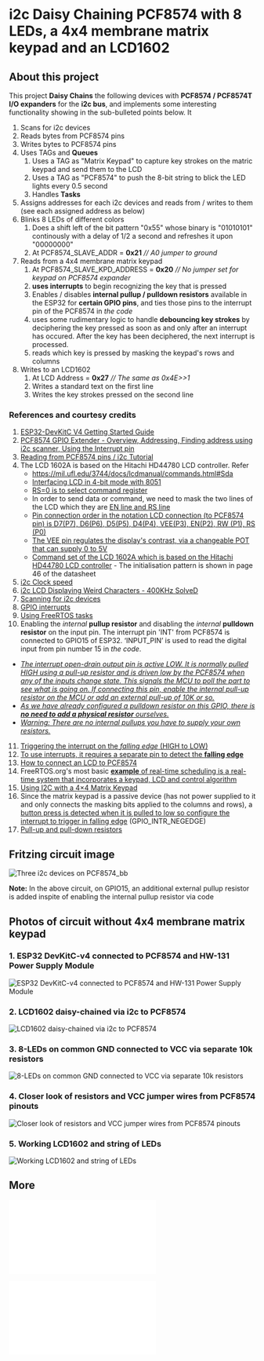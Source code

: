 # i2c Daisy Chaining PCF8574 with 8 LEDs, a 4x4 membrane matrix keypad and an LCD1602 

## About this project

This project __Daisy Chains__ the following devices with __PCF8574 / PCF8574T I/O expanders__ for the __i2c bus__, and implements some interesting functionality showing in the sub-bulleted points below. It 

1. Scans for i2c devices
2. Reads bytes from PCF8574 pins
3. Writes bytes to PCF8574 pins
4. Uses TAGs and __Queues__
	1. Uses a TAG as "Matrix Keypad" to capture key strokes on the matric keypad and send them to the LCD
 	2. Uses a TAG as "PCF8574" to push the 8-bit string to blick the LED lights every 0.5 second
  	3. Handles __Tasks__
5. Assigns addresses for each i2c devices and reads from / writes to them (see each assigned address as below)
6. Blinks 8 LEDs of different colors
	1. Does a shift left of the bit pattern "0x55" whose binary is "01010101" continously with a delay of 1/2 a second and refreshes it upon "00000000"
 	2. At PCF8574_SLAVE_ADDR = __0x21__ _// A0 jumper to ground_
7. Reads from a 4x4 membrane matrix keypad
	1. At PCF8574_SLAVE_KPD_ADDRESS = __0x20__ _// No jumper set for keypad on PCF8574 expander_
 	2. __uses interrupts__ to begin recognizing the key that is pressed
  	3. Enables / disables __internal pullup / pulldown resistors__ available in the ESP32 for __certain GPIO pins__, and ties those pins to the interrupt pin of the PCF8574 in _the code_
 	4. uses some rudimentary logic to handle __debouncing key strokes__ by deciphering the key pressed as soon as and only after an interrupt has occured. After the key has been deciphered, the next interrupt is processed.
  	5. reads which key is pressed by masking the keypad's rows and columns 
8. Writes to an LCD1602
	1. At LCD Address = __0x27__ _// The same as 0x4E>>1_
	2. Writes a standard text on the first line
 	3. Writes the key strokes pressed on the second line
 
### References and courtesy credits
1. [ESP32-DevKitC V4 Getting Started Guide](https://docs.espressif.com/projects/esp-idf/en/v3.3/get-started/get-started-devkitc.html)
2. [PCF8574 GPIO Extender - Overview, Addressing, Finding address using i2c scanner, Using the Interrupt pin](https://how-to-videos.wonderhowto.com/forum/pcf8574-gpio-extender-with-arduino-and-nodemcu-0192441/)
3. [Reading from PCF8574 pins / i2c Tutorial](https://embeddedexplorer.com/esp32-i2c-tutorial/)
4. The LCD 1602A is based on the Hitachi HD44780 LCD controller. Refer
   - https://mil.ufl.edu/3744/docs/lcdmanual/commands.html#Sda 
   - [Interfacing LCD in 4-bit mode with 8051](https://exploreembedded.com/wiki/Interfacing_LCD_in_4-bit_mode_with_8051)
   - [RS=0 is to select command register](https://blog.embeddedexpert.io/?p=600)
   - In order to send data or command, we need to mask the two lines of the LCD which they are [EN line and RS line](https://blog.embeddedexpert.io/?p=655)
   - [Pin connection order in the notation LCD connection (to PCF8574 pin) is D7(P7), D6(P6), D5(P5), D4(P4), VEE(P3), EN(P2), RW (P1), RS (P0)](https://www.instructables.com/HD44780-LCD-to-I2C-adapter-board-for-the-Bus-Pirat/)
   - [The VEE pin regulates the display's contrast, via a changeable POT that can supply 0 to 5V](https://www.elprocus.com/lcd-16x2-pin-configuration-and-its-working/)
   - [Command set of the LCD 1602A which is based on the Hitachi HD44780 LCD controller](https://www.sparkfun.com/datasheets/LCD/HD44780.pdf) - The initialisation pattern is shown in page 46 of the datasheet
5. [i2c Clock speed](https://www.i2c-bus.org/speed/)
6. [i2c LCD Displaying Weird Characters - 400KHz SolveD](https://arduino.stackexchange.com/questions/19150/i2c-lcd-displaying-weird-characters)
7. [Scanning for i2c devices](https://gist.github.com/herzig/8d4c13d8b81a77ac86481c6c1306bb12)
8. [GPIO interrupts](https://esp32tutorials.com/esp32-gpio-interrupts-esp-idf/)
9. [Using FreeRTOS tasks](https://stackoverflow.com/questions/63634917/freertos-task-should-not-return-esp32)
10. Enabling the _internal_ __pullup resistor__ and disabling the  _internal_ __pulldown resistor__ on the input pin. The interrupt pin 'INT' from PCF8574 is connected to GPIO15 of ESP32. ‘INPUT_PIN’ is used to read the digital input from pin number 15 in _the code_.
   - [_The interrupt open-drain output pin is active LOW.  It is normally pulled HIGH using a pull-up resistor and is driven low by the PCF8574 when any of the inputs change state. This signals the MCU to poll the part to see what is going on. If connecting this pin, enable the internal pull-up resistor on the MCU or add an external pull-up of 10K or so._](https://www.mischianti.org/2019/01/02/pcf8574-i2c-digital-i-o-expander-fast-easy-usage/)
   - [_As we have already configured a pulldown resistor on this GPIO, there is __no need to add a physical resistor__ ourselves._](https://esp32tutorials.com/esp32-gpio-interrupts-esp-idf/)
   - [_Warning: There are no internal pullups you have to supply your own resistors._](https://www.best-microcontroller-projects.com/pcf8574.html)
11. [Triggering the interrupt on the _falling edge_ (HIGH to LOW)](https://www.best-microcontroller-projects.com/pcf8574.html)
12. [To use interrupts, it requires a separate pin to detect the __falling edge__](https://arduino.stackexchange.com/questions/85914/keypad-pin-as-an-interrupt-wiring-or-programming)
13. [How to connect an LCD to PCF8574](https://controllerstech.com/i2c-in-esp32-esp-idf-lcd-1602/)
14. FreeRTOS.org's most basic [__example__ of real-time scheduling is a real-time system that incorporates a keypad, LCD and control algorithm](https://freertos.org/Documentation/01-FreeRTOS-quick-start/01-Beginners-guide/01-RTOS-fundamentals#example)
15. [Using I2C with a 4×4 Matrix Keypad](https://www.makeriot2020.com/index.php/2020/10/05/using-i2c-with-a-4x4-matrix-keypad/)
16. Since the matrix keypad is a passive device (has not power supplied to it and only connects the masking bits applied to the columns and rows), a [button press is detected when it is pulled to low so configure the interrupt to trigger in falling edge](https://community.infineon.com/t5/PSOC-5-3-1/Matrix-keypad-component-interrupt-and-last-row-last-column-key-missing-problem/td-p/353688#.) (GPIO_INTR_NEGEDGE)
17. [Pull-up and pull-down resistors](https://www.electrosoftcloud.com/en/arduino-pull-up-pull-down-resistors/)  


## Fritzing circuit image
![Three i2c devices on PCF8574_bb](Three%20i2c%20devices%20on%20PCF8574_bb.png)

__Note:__ In the above circuit, on GPIO15, an additional external pullup resistor is added inspite of enabling the internal pullup resistor via code


## Photos of circuit without 4x4 membrane matrix keypad

### 1. ESP32 DevKitC-v4 connected to PCF8574 and HW-131 Power Supply Module 
![ESP32 DevKitC-v4 connected to PCF8574 and HW-131 Power Supply Module](20221106_1845-1.jpg)


### 2. LCD1602 daisy-chained via i2c to PCF8574
![LCD1602 daisy-chained via i2c to PCF8574](20221106_1845-2.jpg)


### 3. 8-LEDs on common GND connected to VCC via separate 10k resistors
![8-LEDs on common GND connected to VCC via separate 10k resistors](20221106_1845-3.jpg)


### 4. Closer look of resistors and VCC jumper wires from PCF8574 pinouts
![Closer look of resistors and VCC jumper wires from PCF8574 pinouts](20221106_1845-4.jpg)


### 5. Working LCD1602 and string of LEDs
![Working LCD1602 and string of LEDs](20221106_1845-5.jpg)

## More

![Importing to Espressif-IDE as Espressif IDF Project](Importing%20to%20Espressif-IDE%20as%20Espressif%20IDF%20Project.md)

![Upgrading FreeRTOS and esp-idf](Upgrading%20FreeRTOS%20and%20esp-idf.md)
